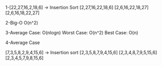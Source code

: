 1-[22,27,16,2,18,6] -> Insertion Sort
  [2,27,16,22,18,6] 
  [2,6,16,22,18,27] 
  [2,6,16,18,22,27] 

2-Big-O O(n^2)

3-Average Case: O(nlogn)
  Worst Case: O(n^2)
  Best Case: O(n)
  
4-Average Case


[7,3,5,8,2,9,4,15,6] -> Insertion sort
[2,3,5,8,7,9,4,15,6]
[2,3,4,8,7,9,5,15,6]
[2,3,4,5,7,9,8,15,6]
